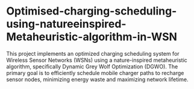 # Optimised-charging-scheduling-using-natureeinspired-Metaheuristic-algorithm-in-WSN
This project implements an optimized charging scheduling system for Wireless Sensor Networks (WSNs) using a nature-inspired metaheuristic algorithm, specifically Dynamic Grey Wolf Optimization (DGWO). The primary goal is to efficiently schedule mobile charger paths to recharge sensor nodes, minimizing energy waste and maximizing network lifetime.
